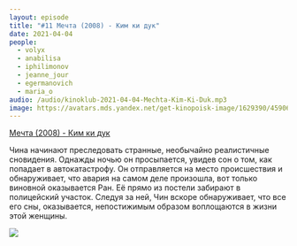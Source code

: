 ```yaml
---
layout: episode
title: "#11 Мечта (2008) - Ким ки дук"
date: 2021-04-04
people:
  - volyx
  - anabilisa
  - iphilimonov
  - jeanne_jour
  - egermanovich
  - maria_o
audio: /audio/kinoklub-2021-04-04-Mechta-Kim-Ki-Duk.mp3
image: https://avatars.mds.yandex.net/get-kinopoisk-image/1629390/45906be6-c068-4bae-b224-d292dc4be5ef/600x
---
```


[Мечта (2008) - Ким ки дук](https://www.kinopoisk.ru/film/402948/)

Чина начинают преследовать странные, необычайно реалистичные сновидения. Однажды ночью он просыпается, увидев сон о том, как попадает в автокатастрофу. Он отправляется на место происшествия и обнаруживает, что авария на самом деле произошла, вот только виновной оказывается Ран. Её прямо из постели забирают в полицейский участок. Следуя за ней, Чин вскоре обнаруживает, что все его сны, оказывается, непостижимым образом воплощаются в жизни этой женщины.

![](https://avatars.mds.yandex.net/get-kinopoisk-image/1629390/45906be6-c068-4bae-b224-d292dc4be5ef/600x)

